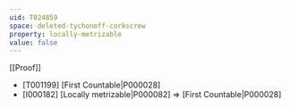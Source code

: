 ```yaml
---
uid: T024859
space: deleted-tychonoff-corkscrew
property: locally-metrizable
value: false
---
```

[[Proof]]

* [T001199] [First Countable|P000028]
* [I000182] [Locally metrizable|P000082] => [First Countable|P000028]

